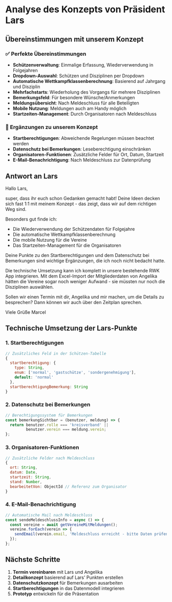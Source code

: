 # Analyse des Konzepts von Präsident Lars

## Übereinstimmungen mit unserem Konzept

### ✅ Perfekte Übereinstimmungen
- **Schützenverwaltung**: Einmalige Erfassung, Wiederverwendung in Folgejahren
- **Dropdown-Auswahl**: Schützen und Disziplinen per Dropdown
- **Automatische Wettkampfklassenberechnung**: Basierend auf Jahrgang und Disziplin
- **Mehrfachstarts**: Wiederholung des Vorgangs für mehrere Disziplinen
- **Bemerkungsfeld**: Für besondere Wünsche/Anmerkungen
- **Meldungsübersicht**: Nach Meldeschluss für alle Beteiligten
- **Mobile Nutzung**: Meldungen auch am Handy möglich
- **Startzeiten-Management**: Durch Organisatoren nach Meldeschluss

### 🔄 Ergänzungen zu unserem Konzept
- **Startberechtigungen**: Abweichende Regelungen müssen beachtet werden
- **Datenschutz bei Bemerkungen**: Leseberechtigung einschränken
- **Organisatoren-Funktionen**: Zusätzliche Felder für Ort, Datum, Startzeit
- **E-Mail-Benachrichtigung**: Nach Meldeschluss zur Datenprüfung

## Antwort an Lars

Hallo Lars,

super, dass ihr euch schon Gedanken gemacht habt! Deine Ideen decken sich fast 1:1 mit meinem Konzept - das zeigt, dass wir auf dem richtigen Weg sind.

Besonders gut finde ich:
- Die Wiederverwendung der Schützendaten für Folgejahre
- Die automatische Wettkampfklassenberechnung
- Die mobile Nutzung für die Vereine
- Das Startzeiten-Management für die Organisatoren

Deine Punkte zu den Startberechtigungen und dem Datenschutz bei Bemerkungen sind wichtige Ergänzungen, die ich noch nicht bedacht hatte.

Die technische Umsetzung kann ich komplett in unsere bestehende RWK App integrieren. Mit dem Excel-Import der Mitgliederdaten von Angelika hätten die Vereine sogar noch weniger Aufwand - sie müssten nur noch die Disziplinen auswählen.

Sollen wir einen Termin mit dir, Angelika und mir machen, um die Details zu besprechen? Dann können wir auch über den Zeitplan sprechen.

Viele Grüße
Marcel

## Technische Umsetzung der Lars-Punkte

### 1. Startberechtigungen
```javascript
// Zusätzliches Feld in der Schützen-Tabelle
{
  startberechtigung: {
    type: String,
    enum: ['normal', 'gastschütze', 'sondergenehmigung'],
    default: 'normal'
  },
  startberechtigungBemerkung: String
}
```

### 2. Datenschutz bei Bemerkungen
```javascript
// Berechtigungssystem für Bemerkungen
const bemerkungSichtbar = (benutzer, meldung) => {
  return benutzer.rolle === 'kreisverband' || 
         benutzer.verein === meldung.verein;
};
```

### 3. Organisatoren-Funktionen
```javascript
// Zusätzliche Felder nach Meldeschluss
{
  ort: String,
  datum: Date,
  startzeit: String,
  stand: Number,
  bearbeitetVon: ObjectId // Referenz zum Organisator
}
```

### 4. E-Mail-Benachrichtigung
```javascript
// Automatische Mail nach Meldeschluss
const sendeMeldeschlussInfo = async () => {
  const vereine = await getVereineMitMeldungen();
  vereine.forEach(verein => {
    sendEmail(verein.email, 'Meldeschluss erreicht - bitte Daten prüfen');
  });
};
```

## Nächste Schritte

1. **Termin vereinbaren** mit Lars und Angelika
2. **Detailkonzept** basierend auf Lars' Punkten erstellen
3. **Datenschutzkonzept** für Bemerkungen ausarbeiten
4. **Startberechtigungen** in das Datenmodell integrieren
5. **Prototyp** entwickeln für die Präsentation